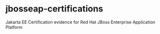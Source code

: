 # jbosseap-certifications
Jakarta EE Certification evidence for Red Hat JBoss Enterprise Application Platform
